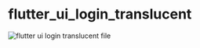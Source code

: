 # flutter_ui_login_translucent

![flutter ui login translucent file](https://user-images.githubusercontent.com/52483128/209035141-8a6a6cc7-5659-4cda-9839-975efe85919a.png)
